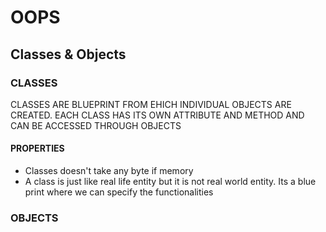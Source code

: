 # OOPS

## Classes & Objects

### CLASSES

CLASSES ARE BLUEPRINT FROM EHICH INDIVIDUAL OBJECTS ARE CREATED. EACH CLASS HAS ITS OWN ATTRIBUTE AND METHOD AND CAN BE ACCESSED THROUGH OBJECTS

#### PROPERTIES
* Classes doesn't take any byte if memory 
* A class is just like real life entity but it is not real world entity. Its a blue print where we can specify the functionalities 

### OBJECTS

